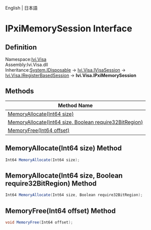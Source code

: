 English | 日本語

# IPxiMemorySession Interface

## Definition
Namespace:[Ivi.Visa](../Visa.md)<BR>
Assembly:Ivi.Visa.dll<BR>
Inheritance:[System.IDisposable](https://learn.microsoft.com/en-us/dotnet/api/system.idisposable) -> [Ivi.Visa.IVisaSession](Ivi.Visa.IVisaSession.md) -> [Ivi.Visa.IRegisterBasedSession](Ivi.Visa.IRegisterBasedSession.md) -> **Ivi.Visa.IPxiMemorySession**

## Methods

|Method Name|
|---|
|[MemoryAllocate(Int64 size)](#MemoryAllocateInt64-size-Method)|
|[MemoryAllocate(Int64 size, Boolean require32BitRegion)](#MemoryAllocateInt64-size-Boolean-require32BitRegion-Method)|
|[MemoryFree(Int64 offset)](#MemoryFreeInt64-offset-Method)|

## MemoryAllocate(Int64 size) Method
```C#
Int64 MemoryAllocate(Int64 size);
```
## MemoryAllocate(Int64 size, Boolean require32BitRegion) Method
```C#
Int64 MemoryAllocate(Int64 size, Boolean require32BitRegion);
```
## MemoryFree(Int64 offset) Method
```C#
void MemoryFree(Int64 offset);
```
